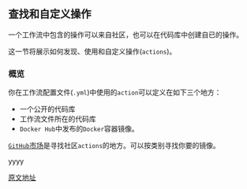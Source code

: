 ## 查找和自定义操作

一个工作流中包含的操作可以来自社区，也可以在代码库中创建自已的操作。

这一节将展示如何发现、使用和自定义操作(`actions`)。



### 概览

你在工作流配置文件(`.yml`)中使用的`action`可以定义在如下三个地方：

- 一个公开的代码库
- 工作流文件所在的代码库
- `Docker Hub`中发布的`Docker`容器镜像。

[`GitHub`市场](https://github.com/marketplace?type=actions)是寻找社区`actions`的地方。可以按类别寻找你要的镜像。

yyyy

[原文地址](https://docs.github.com/en/free-pro-team@latest/actions/learn-github-actions/finding-and-customizing-actions)